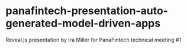 # panafintech-presentation-auto-generated-model-driven-apps
Reveal.js presentation by Ira Miller for PanaFintech technical meeting #1
